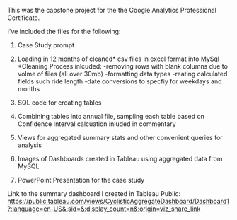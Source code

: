 This was the capstone project for the the Google Analytics Professional Certificate. 

I've included the files for the following:

1. Case Study prompt
2. Loading in 12 months of cleaned* csv files in excel format into MySql
     *Cleaning Process inlcuded:
             -removing rows with blank columns due to volme of files (all over 30mb)
             -formatting data types
             -reating calculated fields such ride length
             -date conversions to specfiy for weekdays and months
   
3. SQL code for creating tables
4. Combining tables into annual file, sampling each table based on Confidence Interval calcuation inluded in commentary 
5. Views for aggregated summary stats and other convenient queries for analysis
6. Images of Dashboards created in Tableau using aggregated data from MySQL
7. PowerPoint Presentation for the case study

Link to the summary dashboard I created in Tableau Public: https://public.tableau.com/views/CyclisticAggregateDashboard/Dashboard1?:language=en-US&:sid=&:display_count=n&:origin=viz_share_link
